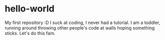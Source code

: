 # hello-world
My first repository :D
I suck at coding, I never had a tutorial. I am a toddler, running around throwing other people's code at walls hoping something sticks. Let's do this fam.
